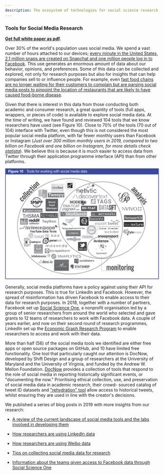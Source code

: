 ```yaml
---
description: The ecosystem of technologies for social science research
---
```


### Tools for Social Media Research
**[Get full white paper as pdf](https://uk.sagepub.com/en-gb/eur/technologies-for-social-science-research).**

Over 30% of the world's population uses social media. We spend a vast
number of hours attached to our devices; [every minute in the United
States, 2.1 million snaps are created on Snapchat and one million people
log in to Facebook](https://www.statista.com/topics/1164/social-networks/). This use generates an enormous
amount of data about our behavior, opinions, and preferences. Some of
this data can be collected and explored, not only for research purposes
but also for insights that can help companies sell to or influence
people. For example, even [fast food chains are no longer waiting for
their customers to complain but are parsing social media posts to
pinpoint the location of restaurants that are likely to have caused
food-borne disease](https://venturebeat.com/2019/05/23/chick-fil-as-ai-can-spot-signs-of-foodborne-illness-from-social-media-posts-with-78-accuracy/).

Given that there is interest in this data from those conducting both
academic and consumer research, a great quantity of tools (full apps,
wrappers, or pieces of code) is available to explore social media data.
At the time of writing, we have found and reviewed 104 tools that we
know researchers have used (see Figure 10). Close to 70% of the tools
(70 out of 104) interface with Twitter, even though this is not
considered the most popular social media platform, with far fewer
monthly users than Facebook or Instagram (*Just over 300 million monthly users in 2019, compared to two billion on Facebook and one billion on Instagram, for more details check [statista](https://www.statista.com/statistics/272014/global-social-networks-ranked-by-number-of-users/)*). We believe this is because
it is much easier to access data from Twitter through their application
programme interface (API) than from other platforms.

![Figure 10](../docs/images/fig10.png)

Generally, social media platforms have a policy against using their API
for research purposes. This is true for LinkedIn and Facebook. However,
the spread of misinformation has driven Facebook to enable access to
their data for research purposes. In 2018, together with a number of
partners, Facebook set up [Social Science One](https://socialscience.one/), a nonprofit
organisation led by a group of senior researchers from around the world
who selected and gave grants to 12 teams of researchers to work with
Facebook data. A couple of years earlier, and now on their second round
of research programmes, LinkedIn set up the [Economic Graph Research
Program](https://engineering.linkedin.com/teams/data/projects/economic-graph-research) to enable researchers to access and work with their
data.

More than half (56) of the social media tools we identified are either
free apps or open source packages on GitHub, and 10 have limited free
functionality. One tool that particularly caught our attention is
DocNow, developed by Shift Design and a group of researchers at the
University of Maryland and the University of Virginia, and funded by the
Andrew W. Mellon Foundation. [DocNow](https://www.docnow.io/) provides a collection of tools
that respond to the role of social media in reporting historically
significant events, or "documenting the now." Prioritising ethical
collection, use, and preservation of social media data in academic
research, their crowd- sourced catalog of tweet ID datasets and
["rehydration" tool](https://medium.com/on-archivy/on-forgetting-e01a2b95272) allow access to historical tweets, whilst
ensuring they are used in line with the creator's decisions.

We published a series of blog posts in 2019 with more insights from our research:

+ [A review of the current landscape of social media tools and the labs involved in developing them](https://ocean.sagepub.com/blog/social-media-data-in-research-a-review-of-the-current-landscape)

+ [How researchers are using LinkedIn data](https://ocean.sagepub.com/blog/social-scientists-working-with-linkedin-data)

+ [How researchers are using Weibo data](https://ocean.sagepub.com/blog/how-researchers-around-the-world-are-making-use-of-weibo-data)

+ [Tips on collecting social media data for research](https://ocean.sagepub.com/blog/collecting-social-media-data-for-research)

+ [Information about the teams given access to Facebook data through
Social Science One](https://ocean.sagepub.com/blog/researchers-are-awarded-grants-to-study-facebook-data-and-its-influence-on-elections)

